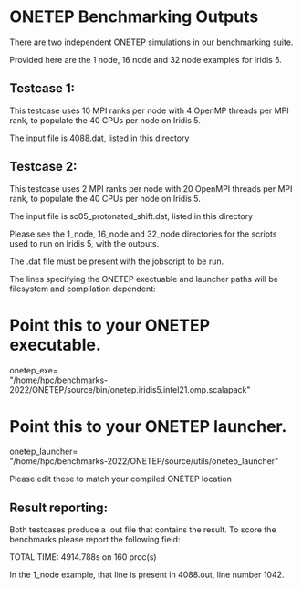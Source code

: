 # ONETEP Benchmarking Outputs

There are two independent ONETEP simulations in our benchmarking suite.

Provided here are the 1 node, 16 node and 32 node examples for Iridis 5.

## Testcase 1:

This testcase uses 10 MPI ranks per node with 4 OpenMP threads per MPI rank, to populate the 40 CPUs per node on Iridis 5.

The input file is 4088.dat, listed in this directory

## Testcase 2:

This testcase uses 2 MPI ranks per node with 20 OpenMPI threads per MPI rank, to populate the 40 CPUs per node on Iridis 5.

The input file is sc05_protonated_shift.dat, listed in this directory

Please see the 1_node, 16_node and 32_node directories for the scripts used to run on Iridis 5, with the outputs.

The .dat file must be present with the jobscript to be run.

The lines specifying the ONETEP exectuable and launcher paths will be filesystem and compilation dependent:

# Point this to your ONETEP executable.
onetep_exe=\
"/home/hpc/benchmarks-2022/ONETEP/source/bin/onetep.iridis5.intel21.omp.scalapack"

# Point this to your ONETEP launcher.
onetep_launcher=\
"/home/hpc/benchmarks-2022/ONETEP/source/utils/onetep_launcher"

Please edit these to match your compiled ONETEP location

## Result reporting:

Both testcases produce a .out file that contains the result. To score the benchmarks please report the following field:

TOTAL TIME:      4914.788s on    160 proc(s)

In the 1_node example, that line is present in 4088.out, line number 1042.



